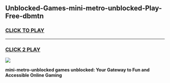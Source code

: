 
## Unblocked-Games-mini-metro-unblocked-Play-Free-dbmtn
<h3>
<a href="https://premium76.site?title=mini-metro-unblocked&ref=18A1">CLICK TO PLAY</a></h3>
<hr>

<h3>
<a href="https://premium76.site?title=mini-metro-unblocked&ref=18A1">CLICK 2 PLAY</a>
  
</h3>

<a href="https://premium76.site?title=mini-metro-unblocked&ref=18A1"><img src="https://clearcache.store/games.png"></a>


**mini-metro-unblocked games unblocked: Your Gateway to Fun and Accessible Online Gaming**
